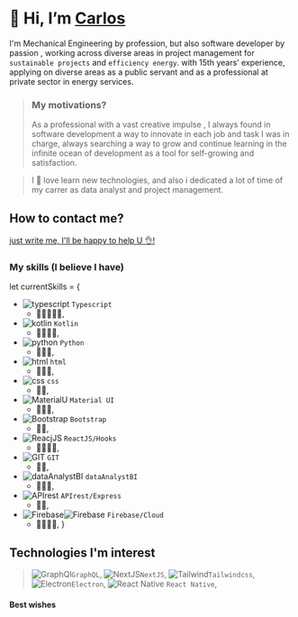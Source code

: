 
# 👋 Hi, I’m [Carlos](https://github.com/ccnmagnoo)

I'm Mechanical Engineering by profession, but also software developer by passion , 
working across diverse areas in project management for `sustainable projects` and `efficiency energy`. 
with 15th years’ experience, applying on diverse areas as a public servant and as a professional at private sector in energy services.


>### My motivations?
>As a professional with a vast creative impulse , 
I always found in software development a way to innovate in each job and task I was in charge, 
always searching a way to grow and continue learning 
in the infinite ocean of development as a tool for self-growing and satisfaction.

>I 💓 love learn new technologies, and also i dedicated a 
lot of time of my carrer as data analyst and project management.


## How to contact me?
<a href='mailto:ccampos@dvt.cl?subject=Hi%20Carlos!,%20I%20want%20to%20contact%20you'>just write me, I'll be happy to help U 👌!</a>

### My skills (I believe I have)
let currentSkills = {
- ![typescript](https://api.iconify.design/logos/typescript-icon.svg?width=20) `Typescript`
    - 🔘🔘🔘🔘🔘,
- ![kotlin](https://api.iconify.design/logos/kotlin.svg?width=20)  `Kotlin`
    - 🔘🔘🔘🔘,
- ![python](https://api.iconify.design/logos/python.svg?width=20) `Python`
    - 🔘🔘🔘,
- ![html](https://api.iconify.design/logos/html-5.svg?width=20) `html`
    - 🔘🔘🔘,
- ![css](https://api.iconify.design/logos/css-3.svg?width=20) `css`
    - 🔘🔘,
- ![MaterialU](https://api.iconify.design/logos/material-ui.svg?width=20) `Material UI`
    - 🔘🔘🔘,
- ![Bootstrap](https://api.iconify.design/logos/bootstrap.svg?width=20) `Bootstrap`
    - 🔘🔘,
- ![ReacjJS](https://api.iconify.design/logos/react.svg?width=20)  `ReactJS/Hooks`
    - 🔘🔘🔘🔘,
- ![GIT](https://api.iconify.design/logos/git-icon.svg?width=20) `GIT`
    - 🔘🔘,
- ![dataAnalystBI](https://api.iconify.design/logos/google-analytics.svg?width=20) `dataAnalystBI`
    - 🔘🔘🔘,
- ![APIrest](https://api.iconify.design/logos/cloudlinux.svg) `APIrest/Express`
    - 🔘🔘,
- ![Firebase](https://api.iconify.design/logos/firebase.svg)![Firebase](https://api.iconify.design/logos/google-cloud-functions.svg) `Firebase/Cloud`
    - 🔘🔘🔘🔘,
}

## Technologies I'm interest 
> ![GraphQl](https://api.iconify.design/logos/graphql.svg?width=30)`GraphQL`, 
![NextJS](https://api.iconify.design/logos/nextjs-icon.svg?width=30)`NextJS`,
![Tailwind](https://api.iconify.design/logos/tailwindcss-icon.svg?width=30)`Tailwindcss`,
![Electron](https://api.iconify.design/logos/electron.svg?width=30)`Electron`,
![React Native](https://api.iconify.design/logos/react.svg?width=20)  `React Native`,


<h4>Best wishes</h4>

<!---
ccnmagnoo/ccnmagnoo is a ✨ special ✨ repository because its `README.md` (this file) appears on your GitHub profile.
You can click the Preview link to take a look at your changes.
--->
